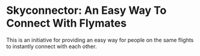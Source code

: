 # Skyconnector: An Easy Way To Connect With Flymates

This is an initiative for providing an easy way for people on the same flights to instantly connect with each other. 
